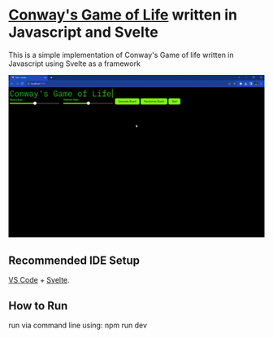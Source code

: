 # [Conway's Game of Life](https://www.google.com/search?q=conways+game+of+life&oq=conways+game+of+life&gs_lcrp=EgZjaHJvbWUyBggAEEUYOdIBCDMzMzlqMGo0qAIAsAIA&sourceid=chrome&ie=UTF-8#cobssid=s) written in Javascript and Svelte

This is a simple implementation of Conway's Game of  life written in Javascript using Svelte as a framework

![](https://github.com/andrewtempany/conways-in-svelte/blob/main/conways_in_svelte_demo.gif)

## Recommended IDE Setup

[VS Code](https://code.visualstudio.com/) + [Svelte](https://marketplace.visualstudio.com/items?itemName=svelte.svelte-vscode).

## How to Run

run via command line using: npm run dev
